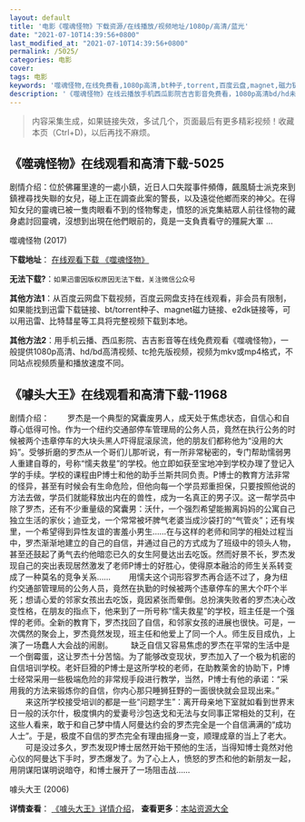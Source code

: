 ```yaml
---
layout: default
title: '电影《噬魂怪物》下载资源/在线播放/视频地址/1080p/高清/蓝光'
date: "2021-07-10T14:39:56+0800"
last_modified_at: "2021-07-10T14:39:56+0800"
permalink: /5025/
categories: 电影
cover:
tags: 电影
keywords: '噬魂怪物,在线免费看,1080p高清,bt种子,torrent,百度云盘,magnet,磁力链,迅雷下载资源'
description: '《噬魂怪物》在线云播放手机西瓜影院吉吉影音免费看，1080p高清bd/hd未删减完整版和tc抢先枪版，mkv/mp4格式，附带bt/torrent种子、magnet/磁力链、百度云盘、网盘资源迅雷下载链接'
---
```


>内容采集生成，如果链接失效，多试几个，页面最后有更多精彩视频！收藏本页（Ctrl+D)，以后再找不麻烦。


## 《噬魂怪物》在线观看和高清下载-5025

剧情介绍：位於佛羅里達的一處小鎮，近日人口失蹤事件頻傳，飆風騎士派克來到鎮裡尋找失聯的女兒，碰上正在調查此案的警長，以及遠從他鄉而來的神父。在得知女兒的靈魂已被一隻肉眼看不到的怪物奪走，憤怒的派克集結眾人前往怪物的藏身處討回靈魂，沒想到出現在他們眼前的，竟是一支負責看守的殭屍大軍 …


噬魂怪物 (2017)

**下载地址**： [在线观看下载 《噬魂怪物》](https://www.btbtdy.me/btdy/dy16808.html) 


**无法下载?**：`如果迅雷因版权原因无法下载，关注微信公众号 `

**其他方法1**：从百度云网盘下载视频，百度云网盘支持在线观看，非会员有限制，如果能找到迅雷下载链接、bt/torrent种子、magnet磁力链接、e2dk链接等，可以用迅雷、比特彗星等工具将完整视频下载到本地。

**其他方法2**：用手机云播、西瓜影院、吉吉影音等在线免费观看《噬魂怪物》，一般提供1080p高清、hd/bd高清视频、tc抢先版视频，视频为mkv或mp4格式，不同站点视频质量和播放速度不同。


## 《噱头大王》在线观看和高清下载-11968

剧情介绍： 　　罗杰是一个典型的窝囊废男人，成天处于焦虑状态，自信心和自尊心低得可怜。作为一个纽约交通部停车管理局的公务人员，竟然在执行公务的时候被两个违章停车的大块头黑人吓得屁滚尿流，他的朋友们都称他为“没用的大妈”。受够折磨的罗杰从一个哥们儿那听说，有一所非常秘密的，专门帮助懦弱男人重建自尊的，号称“懦夫救星”的学校。他立即如获至宝地冲到学校办理了登记入学的手续。学校的课程由P博士和他的助手兰斯共同负责。P博士的教育方法非常的怪异，甚至有时候会有生命危险，但他向每一个学员郑重担保，只要按照他说的方法去做，学员们就能释放出内在的兽性，成为一名真正的男子汉。这一帮学员中除了罗杰，还有不少重量级的窝囊男：沃什，一个强烈希望能搬离妈妈的公寓自己独立生活的家伙；迪亚戈，一个常常被坏脾气老婆当成沙袋打的“气管炎”；还有埃里，一个希望得到异性友谊的害羞小男生……在与这样的老师和同学的相处过程当中，罗杰渐渐地建立的自己的自信，并通过自己的方式成为了班级中的领头人物，甚至还鼓起了勇气去约他暗恋已久的女生阿曼达出去吃饭。然而好景不长，罗杰发现自己的突出表现居然激发了老师P博士的好胜心，使得原本融洽的师生关系转变成了一种莫名的竞争关系…… 　　用懦夫这个词形容罗杰再合适不过了，身为纽约交通部管理局的公务人员，竟然在执勤的时候被两个违章停车的黑大个吓个半死；想请心爱的邻家女孩出去吃饭，竟因紧张而晕倒。总扮演失败者的罗杰决心改变性格，在朋友的指点下，他来到了一所号称“懦夫救星”的学校，班主任是一个强悍的老师。全新的教育下，罗杰找回了自信，和邻家女孩的进展也很快。可是，一次偶然的聚会上，罗杰竟然发现，班主任和他爱上了同一个人。师生反目成仇，上演了一场蠢人大会战的闹剧。 　　缺乏自信又容易焦虑的罗杰在平常的生活中是一个倒霉蛋，这让罗杰十分苦恼。为了能够改变现状，罗杰加入了一个极为机密的自信培训学校。老奸巨猾的P博士是这所学校的老师，在助教莱舍的协助下，P博士经常采用一些极端危险的非常规手段进行教学，当然，P博士有他的承诺：“采用我的方法来锻炼你的自信，你内心那只睡狮狂野的一面很快就会显现出来。” 　　来这所学校接受培训的都是一些“问题学生”：离开母亲地下室就如看到世界末日一般的沃尔什，极度惧内的爱妻号沙包迭戈和无法与女同事正常相处的艾利，在这些人看来，敢于和自己梦中情人阿曼达约会的罗杰完全是一个自信满满的“成功人士”。于是，极度不自信的罗杰完全有理由摇身一变，顺理成章的当上了老大。 　　可是没过多久，罗杰发现P博士居然开始干预他的生活，当得知博士竟然对他心仪的阿曼达下手时，罗杰爆发了。为了心上人，愤怒的罗杰和他的新朋友一起，用阴谋阳谋明说暗夺，和博士展开了一场阻击战……


噱头大王 (2006)

**详情查看**： [《噱头大王》详情介绍](/movie/11968/)， **查看更多**：[本站资源大全](/movie/t/all/)

